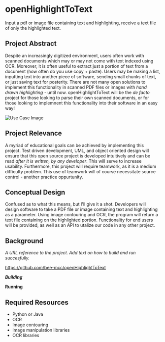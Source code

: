 # openHighlightToText
Input a pdf or image file containing text and highlighting, receive a text file of only the highlighted text.

## Project Abstract
Despite an increasingly digitized environment, users often work with scanned documents which may or may not come with text indexed using OCR. Moreover, it is often useful to extract just a portion of text from a document (how often do you use copy + paste). Users may be making a list, inputting text into another piece of software, sending small chunks of text, or just saving text for posterity. There are not many open solutions to implement this functionality in scanned PDF files or images with _hand drawn highlighting_ - until now. openHighlightToText will be the _de facto_ project for those looking to parse their own scanned documents, or for those looking to implemnent this functionality into their software in an easy way!

![Use Case Image](StellaOwl_PayStation.png)

## Project Relevance
A myriad of educational goals can be achieved by implementing this project. Test driven development, UML, and object oriented design will ensure that this open source project is developed intuitively and can be read _after it is written, by any developer_. This will serve to increase usability. Furthermore, this project will require teamwork, as it is a medium difficulty problem. This use of teamwork will of course necessitate source control - another practice oppurtunity.

## Conceptual Design
Confused as to what this means, but I'll give it a shot. Developers will design software to take a PDF file or image containing text and highlighting as a parameter. Using image contouring and OCR, the program will return a text file containing on the highlighted portion. Functionality for end users will be provided, as well as an API to utalize our code in any other project. 



## Background
_A URL reference to the project. Add text on how to build and run succesfully._ 

<https://github.com/bee-mcc/openHighlightToText>

***Building***


**Running**


## Required Resources
- Python or Java
- OCR
- Image contouring
- Image manipulation libraries
- OCR libraries
